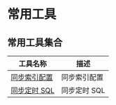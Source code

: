 # 常用工具

## 常用工具集合

| 工具名称                             | 描述         |
| ------------------------------------ | ------------ |
| [同步索引配置](./syncIndexConfig.md) | 同步索引配置 |
| [同步定时 SQL](./syncScheduleSql.md) | 同步定时 SQL |
